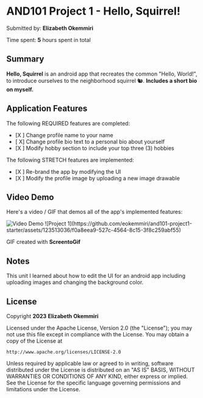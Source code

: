 
# AND101 Project 1 - Hello, Squirrel!

Submitted by: **Elizabeth Okemmiri**

Time spent: **5** hours spent in total

## Summary

**Hello, Squirrel** is an android app that recreates the common "Hello, World!", to introduce ourselves to the neighborhood squirrel 🐿.  **Includes a short bio on myself.**


## Application Features

The following REQUIRED features are completed:

- [X ] Change profile name to your name
- [ X] Change profile bio text to a personal bio about yourself
- [X ] Modify hobby section to include your top three (3) hobbies

The following STRETCH features are implemented:

- [X ] Re-brand the app by modifying the UI
- [X ] Modify the profile image by uploading a new image drawable


## Video Demo

Here's a video / GIF that demos all of the app's implemented features:

<img src='http://i.imgur.com/link/to/your/gif/file.gif' title='Video Demo' width='' alt='Video Demo' />
![Project 1](https://github.com/eokemmiri/and101-project1-starter/assets/123513036/f0a8eea9-527c-4564-8c15-3f8c259abf55)



GIF created with **ScreentoGif**

## Notes

This unit I learned about how to edit the UI for an android app including uploading images and changing the background color.

## License

Copyright **2023** **Elizabeth Okemmiri**

Licensed under the Apache License, Version 2.0 (the "License");
you may not use this file except in compliance with the License.
You may obtain a copy of the License at

    http://www.apache.org/licenses/LICENSE-2.0

Unless required by applicable law or agreed to in writing, software
distributed under the License is distributed on an "AS IS" BASIS,
WITHOUT WARRANTIES OR CONDITIONS OF ANY KIND, either express or implied.
See the License for the specific language governing permissions and
limitations under the License.
